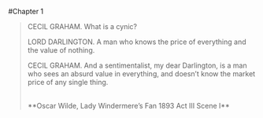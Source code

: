 #Chapter 1
<br>
>CECIL GRAHAM. What is a cynic?   
>
>LORD DARLINGTON. A man who knows the price of everything and the value of nothing.    
>
>CECIL GRAHAM. And a sentimentalist, my dear Darlington, is a man who sees an absurd value in everything, and doesn’t know the market price of any single thing.       
>
><br>
>**Oscar Wilde, Lady Windermere’s Fan 1893 Act III Scene I**